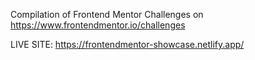 Compilation of Frontend Mentor Challenges
on https://www.frontendmentor.io/challenges

LIVE SITE: https://frontendmentor-showcase.netlify.app/
